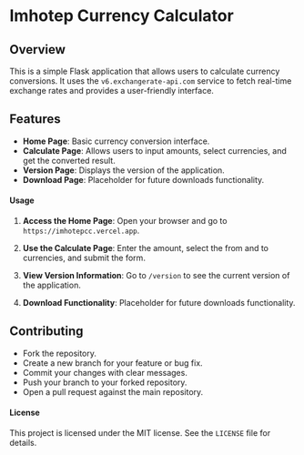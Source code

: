 # Imhotep Currency Calculator

## Overview
This is a simple Flask application that allows users to calculate currency conversions. It uses the `v6.exchangerate-api.com` service to fetch
real-time exchange rates and provides a user-friendly interface.

## Features
- **Home Page**: Basic currency conversion interface.
- **Calculate Page**: Allows users to input amounts, select currencies, and get the converted result.
- **Version Page**: Displays the version of the application.
- **Download Page**: Placeholder for future downloads functionality.

#### Usage
1. **Access the Home Page**:
   Open your browser and go to `https://imhotepcc.vercel.app`.

2. **Use the Calculate Page**:
   Enter the amount, select the from and to currencies, and submit the form.

3. **View Version Information**:
   Go to `/version` to see the current version of the application.

4. **Download Functionality**:
   Placeholder for future downloads functionality.

## Contributing
- Fork the repository.
- Create a new branch for your feature or bug fix.
- Commit your changes with clear messages.
- Push your branch to your forked repository.
- Open a pull request against the main repository.

#### License
This project is licensed under the MIT license. See the `LICENSE` file for details.
